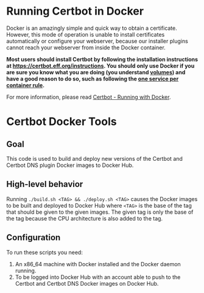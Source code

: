 Running Certbot in Docker 
=========================

Docker is an amazingly simple and quick way to obtain a certificate. However, this mode of operation is unable to install certificates automatically or configure your webserver, because our installer plugins cannot reach your webserver from inside the Docker container.
 
**Most users should install Certbot by following the installation instructions at https://certbot.eff.org/instructions. You should only use Docker if you are sure you know what you are doing (you understand [volumes](https://docs.docker.com/storage/volumes/)) and have a good reason to do so, such as following the [one service per container rule](https://docs.docker.com/config/containers/multi-service_container/).**

For more information, please read [Certbot - Running with Docker](https://certbot.eff.org/docs/install.html#running-with-docker).


Certbot Docker Tools
======================

Goal
----

This code is used to build and deploy new versions of the Certbot and Certbot
DNS plugin Docker images to Docker Hub.

High-level behavior
-------------------

Running `./build.sh <TAG> && ./deploy.sh <TAG>` causes the Docker images to be
built and deployed to Docker Hub where `<TAG>` is the base of the tag that
should be given to the given images. The given tag is only the base of the tag
because the CPU architecture is also added to the tag.

Configuration
-------------

To run these scripts you need:

1. An x86_64 machine with Docker installed and the Docker daemon running.
2. To be logged into Docker Hub with an account able to push to the Certbot and Certbot DNS Docker images on Docker Hub.
